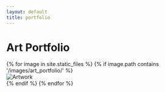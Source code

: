 ```yaml
---
layout: default
title: portfolio
---
```

# Art Portfolio
<div class="portfolio">
    {% for image in site.static_files %}
      {% if image.path contains '/images/art_portfolio/' %}
        <div class="gallery-item">
        <img src="{{ image.path | relative_url }}" alt="Artwork">
        </div>
      {% endif %}
    {% endfor %}
  </div>